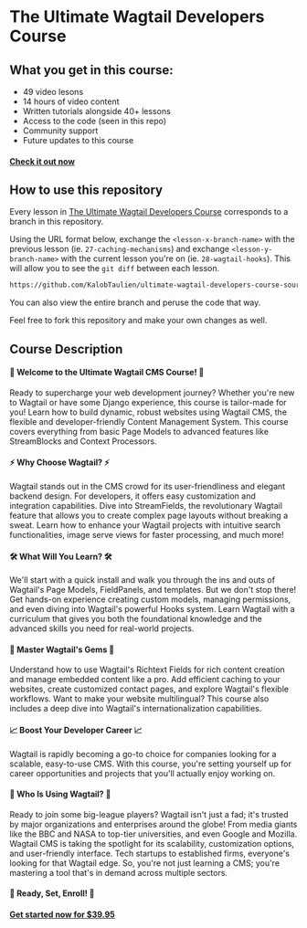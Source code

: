 # The Ultimate Wagtail Developers Course

## What you get in this course:
* 49 video lesons
* 14 hours of video content
* Written tutorials alongside 40+ lessons
* Access to the code (seen in this repo)
* Community support
* Future updates to this course

#### [Check it out now](https://learnwagtail.com/the-ultimate-wagtail-developers-course/)

## How to use this repository
Every lesson in [The Ultimate Wagtail Developers Course](https://learnwagtail.com/the-ultimate-wagtail-developers-course/) corresponds to a branch in this repository.

Using the URL format below, exchange the `<lesson-x-branch-name>` with the previous lesson (ie. `27-caching-mechanisms`) and exchange `<lesson-y-branch-name>` with the current lesson you're on (ie. `28-wagtail-hooks`). This will allow you to see the `git diff` between each lesson.
```html
https://github.com/KalobTaulien/ultimate-wagtail-developers-course-source-code/compare/<lesson-x-branch-name>...<lesson-y-branch-name>
```

You can also view the entire branch and peruse the code that way.

Feel free to fork this repository and make your own changes as well.

## Course Description
#### 🚀 Welcome to the Ultimate Wagtail CMS Course! 🚀
Ready to supercharge your web development journey? Whether you're new to Wagtail or have some Django experience, this course is tailor-made for you! Learn how to build dynamic, robust websites using Wagtail CMS, the flexible and developer-friendly Content Management System. This course covers everything from basic Page Models to advanced features like StreamBlocks and Context Processors.

#### ⚡️ Why Choose Wagtail? ⚡️
Wagtail stands out in the CMS crowd for its user-friendliness and elegant backend design. For developers, it offers easy customization and integration capabilities. Dive into StreamFields, the revolutionary Wagtail feature that allows you to create complex page layouts without breaking a sweat. Learn how to enhance your Wagtail projects with intuitive search functionalities, image serve views for faster processing, and much more!

#### 🛠️ What Will You Learn? 🛠️
We'll start with a quick install and walk you through the ins and outs of Wagtail's Page Models, FieldPanels, and templates. But we don't stop there! Get hands-on experience creating custom models, managing permissions, and even diving into Wagtail's powerful Hooks system. Learn Wagtail with a curriculum that gives you both the foundational knowledge and the advanced skills you need for real-world projects.

#### 💎 Master Wagtail's Gems 💎
Understand how to use Wagtail's Richtext Fields for rich content creation and manage embedded content like a pro. Add efficient caching to your websites, create customized contact pages, and explore Wagtail's flexible workflows. Want to make your website multilingual? This course also includes a deep dive into Wagtail's internationalization capabilities.

#### 📈 Boost Your Developer Career 📈
Wagtail is rapidly becoming a go-to choice for companies looking for a scalable, easy-to-use CMS. With this course, you're setting yourself up for career opportunities and projects that you'll actually enjoy working on.

#### 🌟 Who Is Using Wagtail? 🌟
Ready to join some big-league players? Wagtail isn't just a fad; it's trusted by major organizations and enterprises around the globe! From media giants like the BBC and NASA to top-tier universities, and even Google and Mozilla. Wagtail CMS is taking the spotlight for its scalability, customization options, and user-friendly interface. Tech startups to established firms, everyone's looking for that Wagtail edge. So, you're not just learning a CMS; you're mastering a tool that's in demand across multiple sectors.

#### 🎯 Ready, Set, Enroll! 🎯
#### [Get started now for $39.95](https://learnwagtail.com/the-ultimate-wagtail-developers-course/)

